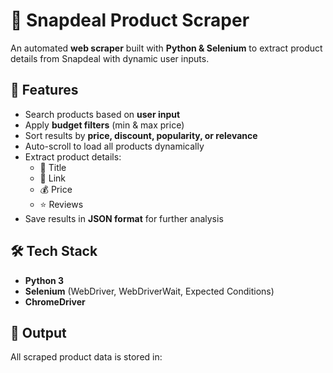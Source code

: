 # 🛒 Snapdeal Product Scraper  

An automated **web scraper** built with **Python & Selenium** to extract product details from Snapdeal with dynamic user inputs.  

## 🚀 Features  
- Search products based on **user input**  
- Apply **budget filters** (min & max price)  
- Sort results by **price, discount, popularity, or relevance**  
- Auto-scroll to load all products dynamically  
- Extract product details:  
  - 📌 Title  
  - 🔗 Link  
  - 💰 Price  
  - ⭐ Reviews  
- Save results in **JSON format** for further analysis  

## 🛠️ Tech Stack  
- **Python 3**  
- **Selenium** (WebDriver, WebDriverWait, Expected Conditions)  
- **ChromeDriver**  

## 📂 Output  
All scraped product data is stored in:  
